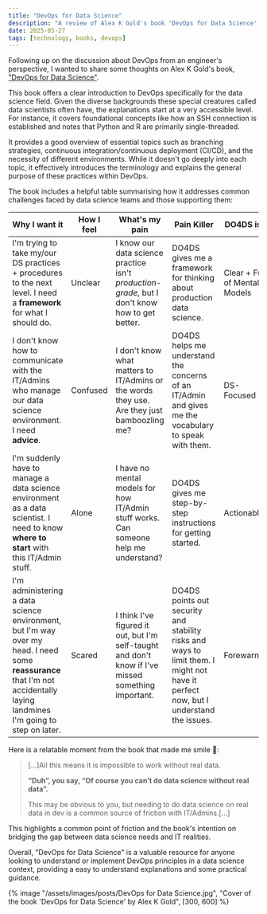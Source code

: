 ```yaml
---
title: "DevOps for Data Science"
description: "A review of Alex K Gold's book 'DevOps for Data Science', offering a framework and guidance for data scientists and IT admins."
date: 2025-05-27
tags: [technology, books, devops]
---
```


Following up on the discussion about DevOps from an engineer's perspective, I wanted to share some thoughts on Alex K Gold's book, ["DevOps for Data Science"](https://do4ds.com/).

This book offers a clear introduction to DevOps specifically for the data science field. Given the diverse backgrounds these special creatures called data scientists often have, the explanations start at a very accessible level. For instance, it covers foundational concepts like how an SSH connection is established and notes that Python and R are primarily single-threaded.

It provides a good overview of essential topics such as branching strategies, continuous integration/continuous deployment (CI/CD), and the necessity of different environments. While it doesn't go deeply into each topic, it effectively introduces the terminology and explains the general purpose of these practices within DevOps.

The book includes a helpful table summarising how it addresses common challenges faced by data science teams and those supporting them:

| Why I want it                                                                                                                                                              | How I feel | What's my pain                                                                                      | Pain Killer                                                                                                                         | DO4DS is...                   |
|----------------------|---------|-----------------|---------------|------------|
| I'm trying to take my/our DS practices + procedures to the next level. I need a **framework** for what I should do.                                                        | Unclear    | I know our data science practice isn't *production-grade*, but I don't know how to get better.      | DO4DS gives me a framework for thinking about production data science.                                                              | Clear + Full of Mental Models |
| I don't know how to communicate with the IT/Admins who manage our data science environment. I need **advice**.                                                             | Confused   | I don't know what matters to IT/Admins or the words they use. Are they just bamboozling me?         | DO4DS helps me understand the concerns of an IT/Admin and gives me the vocabulary to speak with them.                               | DS-Focused                    |
| I'm suddenly have to manage a data science environment as a data scientist. I need to know **where to start** with this IT/Admin stuff.                                    | Alone      | I have no mental models for how IT/Admin stuff works. Can someone help me understand?               | DO4DS gives me step-by-step instructions for getting started.                                                                       | Actionable                    |
| I'm administering a data science environment, but I'm way over my head. I need some **reassurance** that I'm not accidentally laying landmines I'm going to step on later. | Scared     | I think I've figured it out, but I'm self-taught and don't know if I've missed something important. | DO4DS points out security and stability risks and ways to limit them. I might not have it perfect now, but I understand the issues. | Forewarned                    |

Here is a relatable moment from the book that made me smile 🤭:

> […]All this means it is impossible to work without real data.
>
> **“Duh”, you say, “Of course you can’t do data science without real data”.**
>
> This may be obvious to you, but needing to do data science on real data in dev is a common source of friction with IT/Admins.[…]

This highlights a common point of friction and the book's intention on bridging the gap between data science needs and IT realities.

Overall, "DevOps for Data Science" is a valuable resource for anyone looking to understand or implement DevOps principles in a data science context, providing a easy to understand explanations and some practical guidance.

{% image "/assets/images/posts/DevOps for Data Science.jpg", "Cover of the book 'DevOps for Data Science' by Alex K Gold", [300, 600] %}
